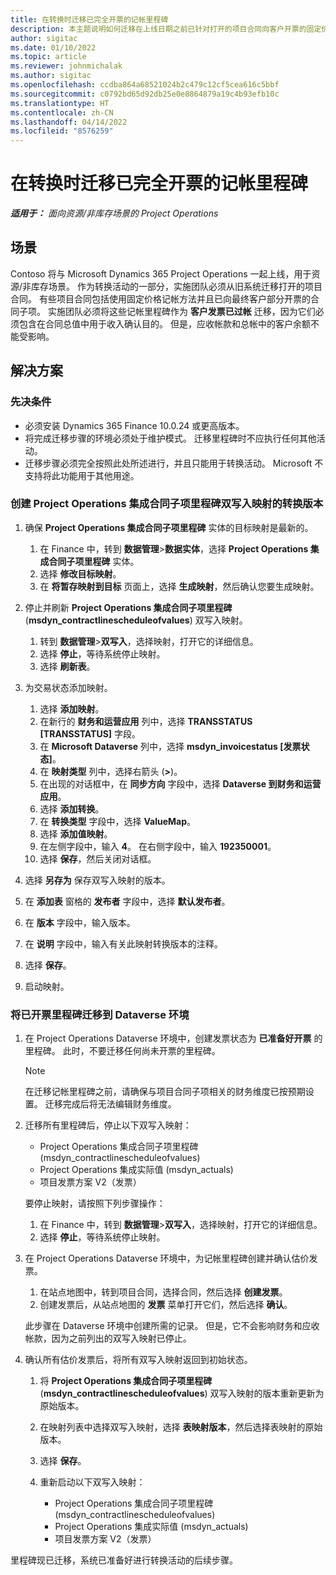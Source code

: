 ```yaml
---
title: 在转换时迁移已完全开票的记帐里程碑
description: 本主题说明如何迁移在上线日期之前已针对打开的项目合同向客户开票的固定价格记帐里程碑。
author: sigitac
ms.date: 01/10/2022
ms.topic: article
ms.reviewer: johnmichalak
ms.author: sigitac
ms.openlocfilehash: ccdba864a68521024b2c479c12cf5cea616c5bbf
ms.sourcegitcommit: c0792bd65d92db25e0e8864879a19c4b93efb10c
ms.translationtype: HT
ms.contentlocale: zh-CN
ms.lasthandoff: 04/14/2022
ms.locfileid: "8576259"
---
```

# <a name="migrate-fully-invoiced-billing-milestones-at-cutover"></a>在转换时迁移已完全开票的记帐里程碑

_**适用于：** 面向资源/非库存场景的 Project Operations_

## <a name="scenario"></a>场景

Contoso 将与 Microsoft Dynamics 365 Project Operations 一起上线，用于资源/非库存场景。 作为转换活动的一部分，实施团队必须从旧系统迁移打开的项目合同。 有些项目合同包括使用固定价格记帐方法并且已向最终客户部分开票的合同子项。 实施团队必须将这些记帐里程碑作为 **客户发票已过帐** 迁移，因为它们必须包含在合同总值中用于收入确认目的。 但是，应收帐款和总帐中的客户余额不能受影响。

## <a name="solution"></a>解决方案

### <a name="prerequisites"></a>先决条件

- 必须安装 Dynamics 365 Finance 10.0.24 或更高版本。
- 将完成迁移步骤的环境必须处于维护模式。 迁移里程碑时不应执行任何其他活动。
- 迁移步骤必须完全按照此处所述进行，并且只能用于转换活动。 Microsoft 不支持将此功能用于其他用途。

### <a name="create-a-cutover-version-of-the-project-operations-integration-contract-line-milestones-dual-write-map"></a>创建 Project Operations 集成合同子项里程碑双写入映射的转换版本 

1. 确保 **Project Operations 集成合同子项里程碑** 实体的目标映射是最新的。 

    1. 在 Finance 中，转到 **数据管理**\>**数据实体**，选择 **Project Operations 集成合同子项里程碑** 实体。 
    2. 选择 **修改目标映射**。 
    3. 在 **将暂存映射到目标** 页面上，选择 **生成映射**，然后确认您要生成映射。

2. 停止并刷新 **Project Operations 集成合同子项里程碑** (**msdyn\_contractlinescheduleofvalues**) 双写入映射。 

    1. 转到 **数据管理**\>**双写入**，选择映射，打开它的详细信息。 
    2. 选择 **停止**，等待系统停止映射。 
    3. 选择 **刷新表**。

3. 为交易状态添加映射。

    1. 选择 **添加映射**。
    2. 在新行的 **财务和运营应用** 列中，选择 **TRANSSTATUS \[TRANSSTATUS\]** 字段。
    3. 在 **Microsoft Dataverse** 列中，选择 **msdyn\_invoicestatus \[发票状态\]**。
    4. 在 **映射类型** 列中，选择右箭头 (**\>**)。
    5. 在出现的对话框中，在 **同步方向** 字段中，选择 **Dataverse 到财务和运营应用**。
    6. 选择 **添加转换**。
    7. 在 **转换类型** 字段中，选择 **ValueMap**。
    8. 选择 **添加值映射**。
    9. 在左侧字段中，输入 **4**。 在右侧字段中，输入 **192350001**。 
    10. 选择 **保存**，然后关闭对话框。

4. 选择 **另存为** 保存双写入映射的版本。 
5. 在 **添加表** 窗格的 **发布者** 字段中，选择 **默认发布者**。
6. 在 **版本** 字段中，输入版本。
7. 在 **说明** 字段中，输入有关此映射转换版本的注释。 
8. 选择 **保存**。
9. 启动映射。

### <a name="migrate-invoiced-milestones-to-the-dataverse-environment"></a>将已开票里程碑迁移到 Dataverse 环境

1. 在 Project Operations Dataverse 环境中，创建发票状态为 **已准备好开票** 的里程碑。 此时，不要迁移任何尚未开票的里程碑。

    > [!NOTE]
    > 在迁移记帐里程碑之前，请确保与项目合同子项相关的财务维度已按预期设置。 迁移完成后将无法编辑财务维度。

2. 迁移所有里程碑后，停止以下双写入映射：

    - Project Operations 集成合同子项里程碑 (msdyn\_contractlinescheduleofvalues)
    - Project Operations 集成实际值 (msdyn\_actuals)
    - 项目发票方案 V2（发票）

    要停止映射，请按照下列步骤操作：

    1. 在 Finance 中，转到 **数据管理**\>**双写入**，选择映射，打开它的详细信息。
    2. 选择 **停止**，等待系统停止映射。

3. 在 Project Operations Dataverse 环境中，为记帐里程碑创建并确认估价发票。 

    1. 在站点地图中，转到项目合同，选择合同，然后选择 **创建发票**。
    2. 创建发票后，从站点地图的 **发票** 菜单打开它们，然后选择 **确认**。

    此步骤在 Dataverse 环境中创建所需的记录。 但是，它不会影响财务和应收帐款，因为之前列出的双写入映射已停止。

4. 确认所有估价发票后，将所有双写入映射返回到初始状态。

    1. 将 **Project Operations 集成合同子项里程碑** (**msdyn\_contractlinescheduleofvalues**) 双写入映射的版本重新更新为原始版本。 
    2. 在映射列表中选择双写入映射，选择 **表映射版本**，然后选择表映射的原始版本。
    3. 选择 **保存**。
    4. 重新启动以下双写入映射：

        - Project Operations 集成合同子项里程碑 (msdyn\_contractlinescheduleofvalues)
        - Project Operations 集成实际值 (msdyn\_actuals)
        - 项目发票方案 V2（发票）

里程碑现已迁移，系统已准备好进行转换活动的后续步骤。
